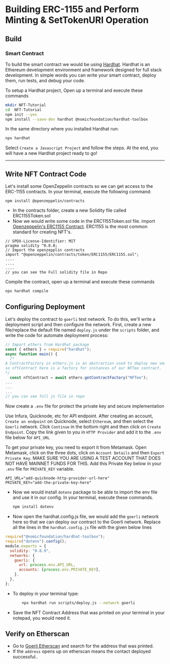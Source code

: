 # Building ERC-1155 and Perform Minting & SetTokenURI Operation

## Build

### Smart Contract

To build the smart contract we would be using [Hardhat](https://hardhat.org/).
Hardhat is an Ethereum development environment and framework designed for full stack development. In simple words you can write your smart contract, deploy them, run tests, and debug your code.

To setup a Hardhat project, Open up a terminal and execute these commands

```bash
mkdir NFT-Tutorial
cd  NFT-Tutorial
npm init --yes
npm install --save-dev hardhat @nomicfoundation/hardhat-toolbox
```

In the same directory where you installed Hardhat run:

```bash
npx hardhat
```

Select `Create a Javascript Project` and follow the steps. At the end, you will have a new Hardhat project ready to go!

---

## Write NFT Contract Code

Let's install some OpenZeppelin contracts so we can get access to the ERC-1155 contracts. In your terminal, execute the following command:

```
npm install @openzeppelin/contracts
```

- In the contracts folder, create a new Solidity file called ERC1155Token.sol
- Now we would write some code in the ERC1155Token.sol file. import [Openzeppelin's ERC1155 Contract](https://github.com/OpenZeppelin/openzeppelin-contracts/blob/master/contracts/token/ERC1155/ERC1155.sol). ERC1155 is the most common standard for creating NFT's.

```solidity
// SPDX-License-Identifier: MIT
pragma solidity ^0.8.0;
// Import the openzepplin contracts
import "@openzeppelin/contracts/token/ERC1155/ERC1155.sol";
....
....
....
// you can see the Full solidity file in Repo
```

Compile the contract, open up a terminal and execute these commands

```bash
npx hardhat compile
```

## Configuring Deployment

Let's deploy the contract to `goerli` test network. To do this, we'll write a deployment script and then configure the network. First, create a new file/replace the default file named `deploy.js` under the `scripts` folder, and write the code for automate deployment process:

```js
// Import ethers from Hardhat package
const { ethers } = require("hardhat");
async function main() {
  /*
A ContractFactory in ethers.js is an abstraction used to deploy new smart contracts,
so nftContract here is a factory for instances of our NFTee contract.
*/
  const nftContract = await ethers.getContractFactory("NFTee");
...
...
...
// you can see full js file in repo
```

Now create a `.env` file for protect the private key and secure implementation

Use Infura, Quicknode, etc for API endpoint. After creating an account, `Create an endpoint` on Quicknode, select `Ethereum`, and then select the `Goerli` network. Click `Continue` in the bottom right and then click on `Create Endpoint`. Copy the link given to you in `HTTP Provider` and add it to the `.env` file below for `API_URL`

To get your private key, you need to export it from Metamask. Open Metamask, click on the three dots, click on `Account Details` and then `Export Private Key`. MAKE SURE YOU ARE USING A TEST ACCOUNT THAT DOES NOT HAVE MAINNET FUNDS FOR THIS. Add this Private Key below in your `.env` file for `PRIVATE_KEY` variable.

```
API_URL="add-quicknode-http-provider-url-here"
PRIVATE_KEY="add-the-private-key-here"
```

- Now we would install `dotenv` package to be able to import the env file and use it in our config.
  In your terminal, execute these commands.
  ```bash
  npm install dotenv
  ```
- Now open the hardhat.config.js file, we would add the `goerli` network here so that we can deploy our contract to the Goerli network. Replace all the lines in the `hardhat.config.js` file with the given below lines

```js
require("@nomicfoundation/hardhat-toolbox");
require("dotenv").config();
module.exports = {
  solidity: "0.8.9",
  networks: {
    goerli: {
      url: process.env.API_URL,
      accounts: [process.env.PRIVATE_KEY],
    },
  },
};
```

- To deploy in your terminal type:
  ```bash
      npx hardhat run scripts/deploy.js --network goerli
  ```
- Save the NFT Contract Address that was printed on your terminal in your notepad, you would need it.

## Verify on Etherscan

- Go to [Goerli Etherscan](https://goerli.etherscan.io/) and search for the address that was printed.
- If the `address` opens up on etherscan means the contact deployed successful..

